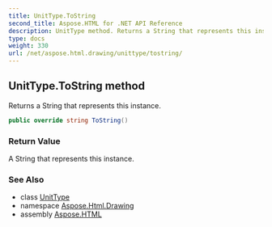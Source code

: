 ```yaml
---
title: UnitType.ToString
second_title: Aspose.HTML for .NET API Reference
description: UnitType method. Returns a String that represents this instance
type: docs
weight: 330
url: /net/aspose.html.drawing/unittype/tostring/
---
```

## UnitType.ToString method

Returns a String that represents this instance.

```csharp
public override string ToString()
```

### Return Value

A String that represents this instance.

### See Also

* class [UnitType](../)
* namespace [Aspose.Html.Drawing](../../unittype/)
* assembly [Aspose.HTML](../../../)

